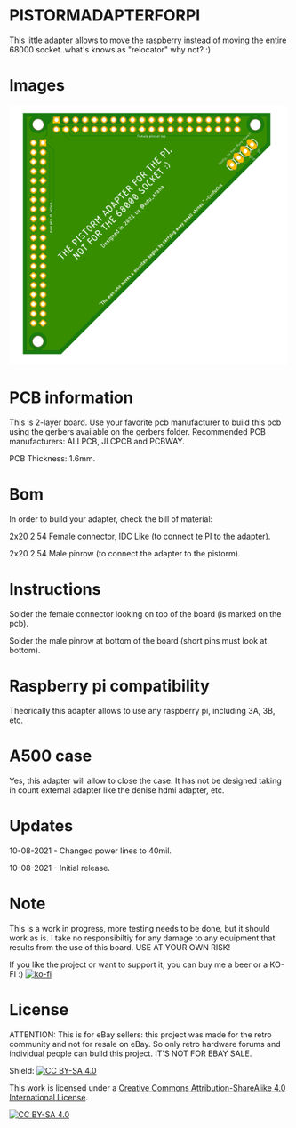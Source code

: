 # PISTORMADAPTERFORPI
This little adapter allows to move the raspberry instead of moving the entire 68000 socket..what's knows as "relocator" why not? :)

# Images

<img src="https://github.com/arananet/PISTORMADAPTERFORPI/blob/main/images/3.png?raw=true" width="500">

# PCB information

This is 2-layer board. Use your favorite pcb manufacturer to build this pcb using the gerbers available on the gerbers folder. Recommended PCB manufacturers: ALLPCB, JLCPCB and PCBWAY.

PCB Thickness: 1.6mm.

# Bom

In order to build your adapter, check the bill of material:

2x20 2.54 Female connector, IDC Like (to connect te PI to the adapter).

2x20 2.54 Male pinrow (to connect the adapter to the pistorm).

# Instructions

Solder the female connector looking on top of the board (is marked on the pcb).

Solder the male pinrow at bottom of the board (short pins must look at bottom).

# Raspberry pi compatibility

Theorically this adapter allows to use any raspberry pi, including 3A, 3B, etc.

# A500 case

Yes, this adapter will allow to close the case. It has not be designed taking in count external adapter like the denise hdmi adapter, etc.

# Updates
10-08-2021 - Changed power lines to 40mil.

10-08-2021 - Initial release.

# Note

This is a work in progress, more testing needs to be done, but it should work as is. I take no responsibiltiy for any damage to any equipment that results from the use of this board. USE AT YOUR OWN RISK!

If you like the project or want to support it, you can buy me a beer or a KO-FI :) 
[![ko-fi](https://www.ko-fi.com/img/githubbutton_sm.svg)](https://ko-fi.com/H2H51MPWG)

# License

ATTENTION: This is for eBay sellers: this project was made for the retro community and not for resale on eBay. So only retro hardware forums and individual people can build this project. IT'S NOT FOR EBAY SALE.

Shield: [![CC BY-SA 4.0][cc-by-sa-shield]][cc-by-sa]

This work is licensed under a [Creative Commons Attribution-ShareAlike 4.0
International License][cc-by-sa].

[![CC BY-SA 4.0][cc-by-sa-image]][cc-by-sa]

[cc-by-sa]: http://creativecommons.org/licenses/by-sa/4.0/
[cc-by-sa-image]: https://licensebuttons.net/l/by-sa/4.0/88x31.png
[cc-by-sa-shield]: https://img.shields.io/badge/License-CC%20BY--SA%204.0-lightgrey.svg
